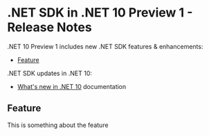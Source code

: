 # .NET SDK in .NET 10 Preview 1 - Release Notes

.NET 10 Preview 1 includes new .NET SDK features & enhancements:

- [Feature](#feature)

.NET SDK updates in .NET 10:

- [What's new in .NET 10](https://learn.microsoft.com/dotnet/core/whats-new/dotnet-10/overview) documentation


## Feature

This is something about the feature
